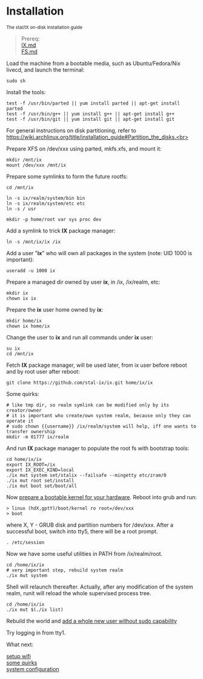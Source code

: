 # Installation
<sup> The stal/IX on-disk installation guide </sup>

> Prereq:<br>
> [IX.md](IX.md)<br>
> [FS.md](FS.md)<br>

<!-- {% raw %} -->

Load the machine from a bootable media, such as Ubuntu/Fedora/Nix livecd, and launch the terminal:

```shell
sudo sh
```

Install the tools:

```shell
test -f /usr/bin/parted || yum install parted || apt-get install parted
test -f /usr/bin/g++ || yum install g++ || apt-get install g++
test -f /usr/bin/git || yum install git || apt-get install git
```

For general instructions on disk partitioning, refer to<br>
https://wiki.archlinux.org/title/installation_guide#Partition_the_disks.<br>

Prepare XFS on /dev/xxx using parted, mkfs.xfs, and mount it:

```shell
mkdir /mnt/ix
mount /dev/xxx /mnt/ix
```

Prepare some symlinks to form the future rootfs:

```shell
cd /mnt/ix

ln -s ix/realm/system/bin bin
ln -s ix/realm/system/etc etc
ln -s / usr

mkdir -p home/root var sys proc dev
```

Add a symlink to trick **IX** package manager:

```shell
ln -s /mnt/ix/ix /ix
```

Add a user "**ix**" who will own all packages in the system (note: UID 1000 is important):

```shell
useradd -u 1000 ix
```

Prepare a managed dir owned by user **ix**, in /ix, /ix/realm, etc:

```shell
mkdir ix
chown ix ix
```

Prepare the **ix** user home owned by **ix**:

```shell
mkdir home/ix
chown ix home/ix
```

Change the user to **ix** and run all commands under **ix** user:

```shell
su ix
cd /mnt/ix
```

Fetch **IX** package manager, will be used later, from ix user before reboot and by root user after reboot:

```shell
git clone https://github.com/stal-ix/ix.git home/ix/ix
```

Some quirks:

```shell
# like tmp dir, so realm symlink can be modified only by its creator/owner
# it is important who create/own system realm, because only they can operate it
# sudo chown {{username}} /ix/realm/system will help, iff one wants to transfer ownership 
mkdir -m 01777 ix/realm
```

And run **IX** package manager to populate the root fs with bootstrap tools:

```shell
cd home/ix/ix
export IX_ROOT=/ix
export IX_EXEC_KIND=local
./ix mut system set/stalix --failsafe --mingetty etc/zram/0
./ix mut root set/install
./ix mut boot set/boot/all
```

Now [prepare a bootable kernel for your hardware](KERNEL.md). Reboot into grub and run:

```shell
> linux (hdX,gptY)/boot/kernel ro root=/dev/xxx
> boot
```

where X, Y - GRUB disk and partition numbers for /dev/xxx. 
After a successful boot, switch into tty5, there will be a root prompt.

```shell
. /etc/session
```

Now we have some useful utilities in PATH from /ix/realm/root.

```shell
cd /home/ix/ix
# very important step, rebuild system realm
./ix mut system
```

Shell will relaunch thereafter. Actually, after any modification of the system realm, runit will reload the whole supervised process tree.

```shell
cd /home/ix/ix
./ix mut $(./ix list)
```

Rebuild the world and [add a whole new user without sudo capability](https://github.com/stal-ix/stal-ix.github.io/blob/main/ETC.md#add-user)<br>

Try logging in from tty1.

What next: 

[setup wifi](WIFI.md)<br>
[some quirks](CAVEATS.md)<br>
[system configuration](ETC.md)

<!-- {% endraw %} -->

